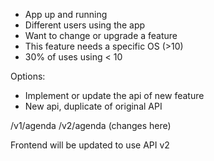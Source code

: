 - App up and running
- Different users using the app
- Want to change or upgrade a feature
- This feature needs a specific OS (>10)
- 30% of uses using < 10

Options:
- Implement or update the api of new feature
- New api, duplicate of original API

/v1/agenda
/v2/agenda (changes here)

Frontend will be updated  to use API v2
